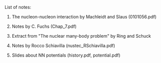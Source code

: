 List of notes:

1) The nucleon-nucleon interaction by Machleidt and Slaus (0101056.pdf)

2) Notes by C. Fuchs (Chap_7.pdf)

3) Extract from "The nuclear many-body problem" by Ring and Schuck

4) Notes by Rocco Schiavilla (nustec_RSchiavilla.pdf)

5) Slides about NN potentials (history.pdf, potential.pdf)
